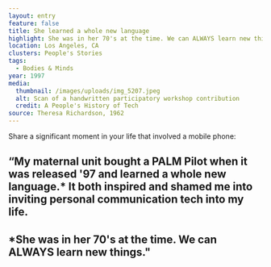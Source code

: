 ```yaml
---
layout: entry
feature: false
title: She learned a whole new language
highlight: She was in her 70's at the time. We can ALWAYS learn new things.
location: Los Angeles, CA
clusters: People's Stories
tags:
  - Bodies & Minds
year: 1997
media:
  thumbnail: /images/uploads/img_5207.jpeg
  alt: Scan of a handwritten participatory workshop contribution
  credit: A People's History of Tech
source: Theresa Richardson, 1962
---
```

Share a significant moment in your life that involved a mobile phone: 

## “My maternal unit bought a PALM Pilot when it was released '97 and learned a whole new language.* It both inspired and shamed me into inviting personal communication tech into my life. 

## \*She was in her 70's at the time. We can ALWAYS learn new things."

